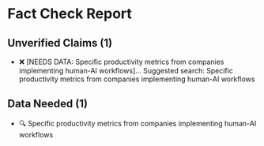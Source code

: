 # Fact Check Report


## Unverified Claims (1)
- ❌ [NEEDS DATA: Specific productivity metrics from companies implementing human-AI workflows]...
  Suggested search: Specific productivity metrics from companies implementing human-AI workflows

## Data Needed (1)
- 🔍 Specific productivity metrics from companies implementing human-AI workflows
